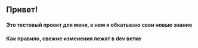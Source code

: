 ## Привет!
#### Это тестовый проект для меня, в нем я обкатываю свои новые знание
#### Как правило, свежие изменения лежат в dev ветке
